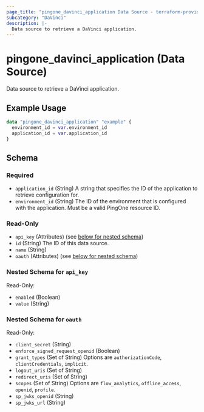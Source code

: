 ```yaml
---
page_title: "pingone_davinci_application Data Source - terraform-provider-pingone"
subcategory: "DaVinci"
description: |-
  Data source to retrieve a DaVinci application.
---
```


# pingone_davinci_application (Data Source)

Data source to retrieve a DaVinci application.

## Example Usage

```terraform
data "pingone_davinci_application" "example" {
  environment_id = var.environment_id
  application_id = var.application_id
}
```

<!-- schema generated by tfplugindocs -->
## Schema

### Required

- `application_id` (String) A string that specifies the ID of the application to retrieve configuration for.
- `environment_id` (String) The ID of the environment that is configured with the application. Must be a valid PingOne resource ID.

### Read-Only

- `api_key` (Attributes) (see [below for nested schema](#nestedatt--api_key))
- `id` (String) The ID of this data source.
- `name` (String)
- `oauth` (Attributes) (see [below for nested schema](#nestedatt--oauth))

<a id="nestedatt--api_key"></a>
### Nested Schema for `api_key`

Read-Only:

- `enabled` (Boolean)
- `value` (String)


<a id="nestedatt--oauth"></a>
### Nested Schema for `oauth`

Read-Only:

- `client_secret` (String)
- `enforce_signed_request_openid` (Boolean)
- `grant_types` (Set of String) Options are `authorizationCode`, `clientCredentials`, `implicit`.
- `logout_uris` (Set of String)
- `redirect_uris` (Set of String)
- `scopes` (Set of String) Options are `flow_analytics`, `offline_access`, `openid`, `profile`.
- `sp_jwks_openid` (String)
- `sp_jwks_url` (String)